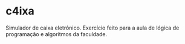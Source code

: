 # c4ixa
Simulador de caixa eletrônico. Exercício feito para a aula de lógica de programação e algoritmos da faculdade.
